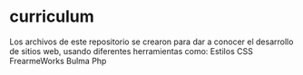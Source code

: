 # curriculum
Los archivos de este repositorio se crearon para dar a conocer el desarrollo de sitios web, usando diferentes herramientas como: 
Estilos CSS 
FrearmeWorks Bulma 
Php
